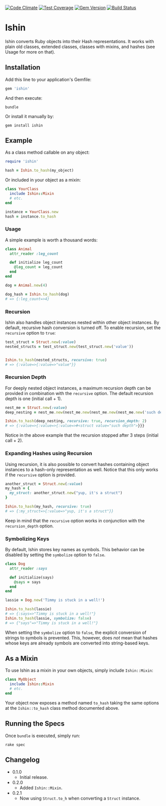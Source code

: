 [![Code Climate](https://codeclimate.com/github/EddyLuten/ishin/badges/gpa.svg)](https://codeclimate.com/github/EddyLuten/ishin)
[![Test Coverage](https://codeclimate.com/github/EddyLuten/ishin/badges/coverage.svg)](https://codeclimate.com/github/EddyLuten/ishin)
[![Gem Version](https://img.shields.io/gem/v/ishin.svg)](https://rubygems.org/gems/ishin)
[![Build Status](https://travis-ci.org/EddyLuten/ishin.svg?branch=master)](https://travis-ci.org/EddyLuten/ishin)

# Ishin

Ishin converts Ruby objects into their Hash representations. It works with plain old classes, extended classes, classes with mixins, and hashes (see Usage for more on that).

## Installation

Add this line to your application's Gemfile:

```ruby
gem 'ishin'
```

And then execute:

    bundle

Or install it manually by:

    gem install ishin

## Example

As a class method callable on any object:

```ruby
require 'ishin'

hash = Ishin.to_hash(my_object)
```

Or included in your object as a mixin:

```ruby
class YourClass
  include Ishin::Mixin
  # etc.
end

instance = YourClass.new
hash = instance.to_hash
```

### Usage

A simple example is worth a thousand words:

```ruby
class Animal
  attr_reader :leg_count

  def initialize leg_count
    @leg_count = leg_count
  end
end

dog = Animal.new(4)

dog_hash = Ishin.to_hash(dog)
# => {:leg_count=>4}
```

### Recursion

Ishin also handles object instances nested within other object instances. By default, recursive hash conversion is turned off. To enable recursion, set the `recursive` option to `true`:

```ruby
test_struct = Struct.new(:value)
nested_structs = test_struct.new(test_struct.new('value'))


Ishin.to_hash(nested_structs, recursive: true)
# => {:value=>{:value=>"value"}}
```

### Recursion Depth

For deeply nested object instances, a maximum recursion depth can be provided in combination with the `recursive` option. The default recursion depth is one (initial call + 1).

```ruby
nest_me = Struct.new(:value)
deep_nesting = nest_me.new(nest_me.new(nest_me.new(nest_me.new('such depth'))))

Ishin.to_hash(deep_nesting, recursive: true, recursion_depth: 2)
# => {:value=>{:value=>{:value=>#<struct value="such depth">}}}
```

Notice in the above example that the recursion stopped after 3 steps (initial call + 2).

### Expanding Hashes using Recursion

Using recursion, it is also possible to convert hashes containing object instances to a hash-only representation as well. Notice that this only works if the `recursive` option is provided.

```ruby
another_struct = Struct.new(:value)
my_hash = {
  my_struct: another_struct.new("yup, it's a struct")
}

Ishin.to_hash(my_hash, recursive: true)
# => {:my_struct=>{:value=>"yup, it's a struct"}}
```

Keep in mind that the `recursive` option works in conjunction with the `recursion_depth` option.

### Symbolizing Keys

By default, Ishin stores key names as symbols. This behavior can be disabled by setting the `symbolize` option to `false`.

```ruby
class Dog
  attr_reader :says

  def initialize(says)
    @says = says
  end
end

lassie = Dog.new('Timmy is stuck in a well!')

Ishin.to_hash(lassie)
# => {:says=>"Timmy is stuck in a well!"}
Ishin.to_hash(lassie, symbolize: false)
# => {"says"=>"Timmy is stuck in a well!"}
```
When setting the `symbolize` option to `false`, the explicit conversion of strings to symbols is prevented. This, however, does *not* mean that hashes whose keys are already symbols are converted into string-based keys.

## As a Mixin

To use Ishin as a mixin in your own objects, simply include `Ishin::Mixin`:

```ruby
class MyObject
  include Ishin::Mixin
  # etc.
end
```

Your object now exposes a method named `to_hash` taking the same options at the `Ishin::to_hash` class method documented above.

## Running the Specs

Once `bundle` is executed, simply run:

    rake spec

## Changelog

* 0.1.0
  * Initial release.
* 0.2.0
  * Added `Ishin::Mixin`.
* 0.2.1
  * Now using `Struct.to_h` when converting a `Struct` instance.
